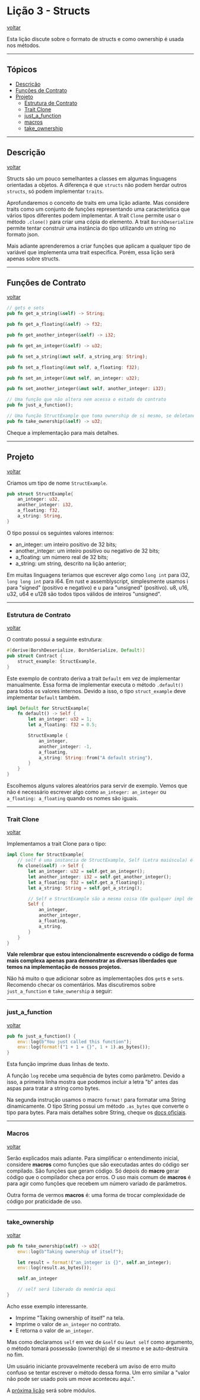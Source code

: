 # Lição 3 - Structs

[voltar](https://github.com/On0n0k1/Tutorial_NEAR_Rust/tree/main/PT-BR/)

Esta lição discute sobre o formato de structs e como ownership é usada nos métodos.

---

## Tópicos

 - [Descrição](#descri%C3%A7%C3%A3o)
 - [Funções de Contrato](#fun%C3%A7%C3%B5es-de-contrato)
 - [Projeto](#projeto)
   - [Estrutura de Contrato](#estrutura-de-contrato)
   - [Trait Clone](#trait-clone)
   - [just_a_function](#just_a_function)
   - [macros](#macros)
   - [take_ownership](#take_ownership)

---

## Descrição
[voltar](#li%C3%A7%C3%A3o-3---structs)

Structs são um pouco semelhantes a classes em algumas linguagens orientadas a objetos. A diferença é que ```structs``` não podem herdar outros ```structs```, só podem implementar ```traits```.

Aprofundaremos o conceito de traits em uma lição adiante. Mas considere traits como um conjunto de funções representando uma característica que vários tipos diferentes podem implementar. A trait ```Clone``` permite usar o método ```.clone()``` para criar uma cópia do elemento. A trait ```BorshDeserialize``` permite tentar construir uma instância do tipo utilizando um string no formato json.

Mais adiante aprenderemos a criar funções que aplicam a qualquer tipo de variável que implementa uma trait especifica. Porém, essa lição será apenas sobre structs.

---

## Funções de Contrato
[voltar](#li%C3%A7%C3%A3o-3---structs)

```rust
// gets e sets
pub fn get_a_string(&self) -> String;

pub fn get_a_floating(&self) -> f32;

pub fn get_another_integer(&self) -> i32;

pub fn get_an_integer(&self) -> u32;

pub fn set_a_string(&mut self, a_string_arg: String);

pub fn set_a_floating(&mut self, a_floating: f32);

pub fn set_an_integer(&mut self, an_integer: u32);

pub fn set_another_integer(&mut self, another_integer: i32);

// Uma função que não altera nem acessa o estado do contrato
pub fn just_a_function();

// Uma função StructExample que toma ownership de si mesmo, se deletando no final.
pub fn take_ownership(&self) -> u32;
```

Cheque a implementação para mais detalhes.

---

## Projeto

[voltar](#li%C3%A7%C3%A3o-3---structs)

Criamos um tipo de nome ```StructExample```.

```rust
pub struct StructExample{
    an_integer: u32,
    another_integer: i32,
    a_floating: f32,
    a_string: String,
}
```
O tipo possui os seguintes valores internos:
 - an_integer: um inteiro positivo de 32 bits;
 - another_integer: um inteiro positivo ou negativo de 32 bits;
 - a_floating: um número real de 32 bits;
 - a_string: um string, descrito na lição anterior;

Em muitas linguagens teriamos que escrever algo como ```long int``` para i32, ```long long int``` para i64. Em rust e assemblyscript, simplesmente usamos i para "signed" (positivo e negativo) e u para "unsigned" (positivo). u8, u16, u32, u64 e u128 são todos tipos válidos de inteiros "unsigned".

---

### Estrutura de Contrato

[voltar](#li%C3%A7%C3%A3o-3---structs)

O contrato possui a seguinte estrutura:

```rust
#[derive(BorshDeserialize, BorshSerialize, Default)]
pub struct Contract {
    struct_example: StructExample,
}
```

Este exemplo de contrato deriva a trait ```Default``` em vez de implementar manualmente. Essa forma de implementar executa o método ```.default()``` para todos os valores internos. Devido a isso, o tipo ```struct_example``` deve implementar ```Default``` também.

```rust
impl Default for StructExample{
    fn default() -> Self {
        let an_integer: u32 = 1;
        let a_floating: f32 = 0.5;

        StructExample {
            an_integer,
            another_integer: -1,
            a_floating,
            a_string: String::from("A default string"),
        }
    }
}
```

Escolhemos alguns valores aleatórios para servir de exemplo. Vemos que não é necessário escrever algo como ```an_integer: an_integer``` ou ```a_floating: a_floating``` quando os nomes são iguais.

---

### Trait Clone

[voltar](#li%C3%A7%C3%A3o-3---structs)

Implementamos a trait Clone para o tipo:

```rust
impl Clone for StructExample{
    // self é uma instancia de StructExample, Self (Letra maiúscula) é o tipo StructExample.
    fn clone(&self) -> Self {
        let an_integer: u32 = self.get_an_integer();
        let another_integer: i32 = self.get_another_integer();
        let a_floating: f32 = self.get_a_floating();
        let a_string: String = self.get_a_string();

        // Self e StructExample são a mesma coisa (Em qualquer impl de StructExample)
        Self {
            an_integer,
            another_integer,
            a_floating,
            a_string,
        }
    }
}
```

**Vale relembrar que estou intencionalmente escrevendo o código de forma mais complexa apenas para demonstrar as diversas liberdades que temos na implementação de nossos projetos.**

Não há muito o que adicionar sobre as implementações dos ```get```s e ```set```s. Recomendo checar os comentários. Mas discutiremos sobre ```just_a_function``` e ```take_ownership``` a seguir:

---

### just_a_function

[voltar](#li%C3%A7%C3%A3o-3---structs)

```rust
pub fn just_a_function() {
    env::log(b"You just called this function");
    env::log(format!("1 + 1 = {}", 1 + 1).as_bytes());
}
```
Esta função imprime duas linhas de texto. 

A função ```log``` recebe uma sequência de bytes como parâmetro. Devido a isso, a primeira linha mostra que podemos incluir a letra "b" antes das aspas para tratar a string como bytes.

Na segunda instrução usamos o macro ```format!``` para formatar uma String dinamicamente. O tipo String possui um método ```.as_bytes``` que converte o tipo para bytes. Para mais detalhes sobre String, cheque os [docs oficiais](https://doc.rust-lang.org/std/string/struct.String.html#method.as_bytes).

---

### Macros
[voltar](#li%C3%A7%C3%A3o-3---structs)

Serão explicados mais adiante. Para simplificar o entendimento inicial, considere **macros** como funções que são executadas antes do código ser compilado. São funções que geram código. Só depois do **macro** gerar código que o compilador checa por erros. O uso mais comum de **macros** é para agir como funções que recebem um número variado de parâmetros.

Outra forma de vermos **macros** é: uma forma de trocar complexidade de código por praticidade de uso.

---

### take_ownership
[voltar](#li%C3%A7%C3%A3o-3---structs)

```rust
pub fn take_ownership(self) -> u32{
    env::log(b"Taking ownership of itself");

    let result = format!("an_integer is {}", self.an_integer);
    env::log(result.as_bytes());

    self.an_integer

    // self será liberado da memória aqui
}
```

Acho esse exemplo interessante. 
 - Imprime "Taking ownership of itself" na tela. 
 - Imprime o valor de ```an_integer``` no contrato. 
 - E retorna o valor de ```an_integer```.

Mas como declaramos ```self``` em vez de ```&self``` ou ```&mut self``` como argumento, o método tomará possessão (ownership) de si mesmo e se auto-destruira no fim. 

Um usuário iniciante provavelmente receberá um aviso de erro muito confuso se tentar escrever o método dessa forma. Um erro similar a "valor não pode ser usado pois um move aconteceu aqui.".

A [próxima lição](https://github.com/On0n0k1/Tutorial_NEAR_Rust/tree/main/PT-BR/lesson_4_modules) será sobre módulos.
